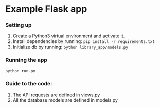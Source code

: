 # Example Flask app

### Setting up
1. Create a Python3 virtual environment and activate it.
2. Install dependencies by running: `pip install -r requirements.txt`
3. Initialize db by running: `python library_app/models.py`

### Running the app
```python run.py```

### Guide to the code:
1. The API requests are defined in views.py
2. All the database models are defined in models.py
